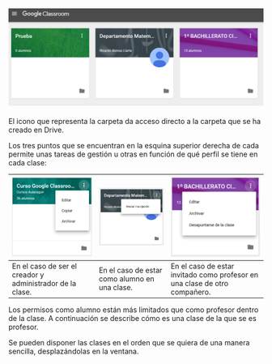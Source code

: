 ## ![](images/image28.png)

El icono que representa la carpeta da acceso directo a la carpeta que se ha creado en Drive.

Los tres puntos que se encuentran en la esquina superior derecha de cada permite unas tareas de gestión u otras en función de qué perfil se tiene en cada clase:

| ![](images/image23.png) | ![](images/image40.png) | ![](images/image41.png) |
| --- | --- | --- |
| En el caso de ser el creador y administrador de la clase. | En el caso de estar como alumno en una clase. | En el caso de estar invitado como profesor en una clase de otro compañero. |

Los permisos como alumno están más limitados que como profesor dentro de la clase. A continuación se describe cómo es una clase de la que se es profesor.

Se pueden disponer las clases en el orden que se quiera de una manera sencilla, desplazándolas en la ventana.